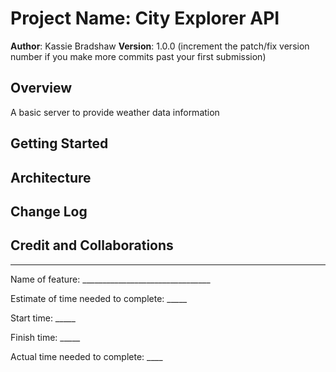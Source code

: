 # Project Name: City Explorer API

**Author**: Kassie Bradshaw
**Version**: 1.0.0 (increment the patch/fix version number if you make more commits past your first submission)

## Overview

A basic server to provide weather data information

## Getting Started
<!-- What are the steps that a user must take in order to build this app on their own machine and get it running? -->

## Architecture
<!-- Provide a detailed description of the application design. What technologies (languages, libraries, etc) you're using, and any other relevant design information. -->

## Change Log

<!-- Use this area to document the iterative changes made to your application as each feature is successfully implemented. Use time stamps. Here's an example:

01-01-2001 4:59pm - Application now has a fully-functional express server, with a GET route for the location resource. -->

## Credit and Collaborations
<!-- Give credit (and a link) to other people or resources that helped you build this application. -->

-------------------------------------------------

Name of feature: ________________________________

Estimate of time needed to complete: _____

Start time: _____

Finish time: _____

Actual time needed to complete: ____